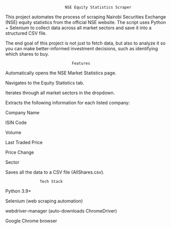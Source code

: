                               NSE Equity Statistics Scraper

This project automates the process of scraping Nairobi Securities Exchange (NSE) equity statistics from the official NSE website. The script uses Python + Selenium to collect data across all market sectors and save it into a structured CSV file.

The end goal of this project is not just to fetch data, but also to analyze it so you can make better-informed investment decisions, such as identifying which shares to buy.

                                 Features

Automatically opens the NSE Market Statistics page.

Navigates to the Equity Statistics tab.

Iterates through all market sectors in the dropdown.

 Extracts the following information for each listed company:

Company Name

ISIN Code

Volume

Last Traded Price

Price Change

Sector

Saves all the data to a CSV file (AllShares.csv).

                   Tech Stack

Python 3.9+

Selenium (web scraping automation)

webdriver-manager (auto-downloads ChromeDriver)

Google Chrome browser
